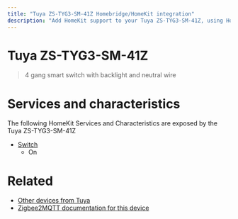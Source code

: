 ```yaml
---
title: "Tuya ZS-TYG3-SM-41Z Homebridge/HomeKit integration"
description: "Add HomeKit support to your Tuya ZS-TYG3-SM-41Z, using Homebridge, Zigbee2MQTT and homebridge-z2m."
---
```

<!---
This file has been GENERATED using src/docgen/docgen.ts
DO NOT EDIT THIS FILE MANUALLY!
-->
# Tuya ZS-TYG3-SM-41Z
> 4 gang smart switch with backlight and neutral wire


# Services and characteristics
The following HomeKit Services and Characteristics are exposed by
the Tuya ZS-TYG3-SM-41Z

* [Switch](../../switch.md)
  * On


# Related
* [Other devices from Tuya](../index.md#tuya)
* [Zigbee2MQTT documentation for this device](https://www.zigbee2mqtt.io/devices/ZS-TYG3-SM-41Z.html)